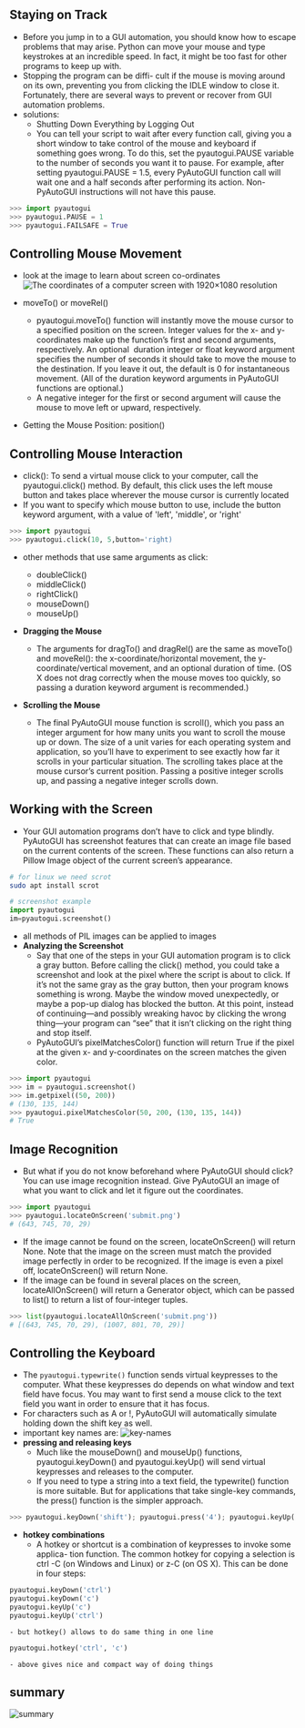 ## Staying on Track
- Before you jump in to a GUI automation, you should know how to escape
problems that may arise. Python can move your mouse and type keystrokes
at an incredible speed. In fact, it might be too fast for other programs to
keep up with.
- Stopping the program can be diffi-
cult if the mouse is moving around on its own, preventing you from clicking
the IDLE window to close it. Fortunately, there are several ways to prevent
or recover from GUI automation problems.
- solutions:
    - Shutting Down Everything by Logging Out
    - You can tell your script to wait after every function call, giving you a short
window to take control of the mouse and keyboard if something goes wrong.
To do this, set the pyautogui.PAUSE variable to the number of seconds you
want it to pause. For example, after setting pyautogui.PAUSE = 1.5, every
PyAutoGUI function call will wait one and a half seconds after performing
its action. Non-PyAutoGUI instructions will not have this pause.
```py
>>> import pyautogui
>>> pyautogui.PAUSE = 1
>>> pyautogui.FAILSAFE = True
```

## Controlling Mouse Movement
- look at the image to learn about screen co-ordinates
    ![The coordinates of a computer screen with 1920×1080 resolution](screenCoordinates.png)
- moveTo() or moveRel()
    - pyautogui.moveTo() function will instantly move the mouse cursor to a ­specified
position on the screen. Integer values for the x- and y-coordinates make up
the function’s first and second arguments, respectively. An optional ­ duration
integer or float keyword argument specifies the number of seconds it should
take to move the mouse to the destination. If you leave it out, the default is
0 for instantaneous movement. (All of the duration keyword arguments in
PyAutoGUI functions are optional.)
    - A negative integer for the first or second argument will cause the mouse to
move left or upward, respectively.

- Getting the Mouse Position: position()

## Controlling Mouse Interaction
- click(): To send a virtual mouse click to your computer, call the pyautogui.click()
method. By default, this click uses the left mouse button and takes place
wherever the mouse cursor is currently located
- If you want to specify which mouse button to use, include the button
keyword argument, with a value of 'left', 'middle', or 'right'
```py
>>> import pyautogui
>>> pyautogui.click(10, 5,button='right)
```
- other methods that use same arguments as click:
    - doubleClick()
    - middleClick()
    - rightClick()
    - mouseDown()
    - mouseUp()

- **Dragging the Mouse**
    - The arguments for dragTo() and dragRel() are the
same as moveTo() and moveRel(): the x-coordinate/horizontal movement, the
y-coordinate/vertical movement, and an optional duration of time. (OS X
does not drag correctly when the mouse moves too quickly, so passing a
duration keyword argument is recommended.)
- **Scrolling the Mouse**
    - The final PyAutoGUI mouse function is scroll(), which you pass an integer
argument for how many units you want to scroll the mouse up or down. The
size of a unit varies for each operating system and application, so you’ll have
to experiment to see exactly how far it scrolls in your particular situation.
The scrolling takes place at the mouse cursor’s current position. Passing a
positive integer scrolls up, and passing a negative integer scrolls down.

## Working with the Screen
- Your GUI automation programs don’t have to click and type blindly.
PyAutoGUI has screenshot features that can create an image file based on
the current contents of the screen. These functions can also return a Pillow
Image object of the current screen’s appearance.
```bash
# for linux we need scrot
sudo apt install scrot
```
```py
# screenshot example
import pyautogui
im=pyautogui.screenshot()
```
- all methods of PIL images can be applied to images
- **Analyzing the Screenshot**
    - Say that one of the steps in your GUI automation program is to click a gray
button. Before calling the click() method, you could take a screenshot and
look at the pixel where the script is about to click. If it’s not the same gray
as the gray button, then your program knows something is wrong. Maybe
the window moved unexpectedly, or maybe a pop-up dialog has blocked the
button. At this point, instead of continuing—and possibly wreaking havoc
by clicking the wrong thing—your program can “see” that it isn’t clicking
on the right thing and stop itself.
    - PyAutoGUI’s pixelMatchesColor() function will return True if the pixel at
the given x- and y-coordinates on the screen matches the given color. 
```py
>>> import pyautogui
>>> im = pyautogui.screenshot()
>>> im.getpixel((50, 200))
# (130, 135, 144)
>>> pyautogui.pixelMatchesColor(50, 200, (130, 135, 144))
# True
```

## Image Recognition
- But what if you do not know beforehand where PyAutoGUI should click?
You can use image recognition instead. Give PyAutoGUI an image of what
you want to click and let it figure out the coordinates.
```py
>>> import pyautogui
>>> pyautogui.locateOnScreen('submit.png')
# (643, 745, 70, 29)
```
- If the image cannot be found on the screen, locateOnScreen() will
return None. Note that the image on the screen must match the provided
image perfectly in order to be recognized. If the image is even a pixel off,
locateOnScreen() will return None.
- If the image can be found in several places on the screen,
locateAllOnScreen() will return a Generator object, which can be passed
to list() to return a list of four-integer tuples. 
```py
>>> list(pyautogui.locateAllOnScreen('submit.png'))
# [(643, 745, 70, 29), (1007, 801, 70, 29)]
```

## Controlling the Keyboard
- The `pyautogui.typewrite()` function sends virtual keypresses to the computer.
What these keypresses do depends on what window and text field have focus.
You may want to first send a mouse click to the text field you want in order
to ensure that it has focus.
- For characters such as A or !, PyAutoGUI will automatically simulate
holding down the shift key as well.
- important key names are:
    ![key-names](keyNames.png)
- **pressing and releasing keys**
    - Much like the mouseDown() and mouseUp() functions, pyautogui.keyDown() and
pyautogui.keyUp() will send virtual keypresses and releases to the computer.
    -  If you need to type a string into a text field, the typewrite() function
is more suitable. But for applications that take single-key commands, the
press() function is the simpler approach.
```py
>>> pyautogui.keyDown('shift'); pyautogui.press('4'); pyautogui.keyUp('shift')
```
- **hotkey combinations**
    - A hotkey or shortcut is a combination of keypresses to invoke some applica-
tion function. The common hotkey for copying a selection is ctrl -C (on
Windows and Linux) or z-C (on OS X). This can be done in four steps:
```py
pyautogui.keyDown('ctrl')
pyautogui.keyDown('c')
pyautogui.keyUp('c')
pyautogui.keyUp('ctrl')
```
    - but hotkey() allows to do same thing in one line
```py
pyautogui.hotkey('ctrl', 'c')
```
    - above gives nice and compact way of doing things

## summary
![summary](summary.png)